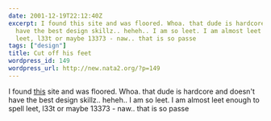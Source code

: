 ```yaml
---
date: 2001-12-19T22:12:40Z
excerpt: I found this site and was floored. Whoa. that dude is hardcore and doesn't
  have the best design skillz.. heheh.. I am so leet. I am almost leet enough to spell
  leet, l33t or maybe 13373 - naw.. that is so passe
tags: ["design"]
title: Cut off his feet
wordpress_id: 149
wordpress_url: http://new.nata2.org/?p=149
---
```


I found <a href="http://www.cutoffmyfeet.com/">this</a> site and was floored. Whoa. that dude is hardcore and doesn't have the best design skillz.. heheh.. I am so leet. I am almost leet enough to spell leet, l33t or maybe 13373 - naw.. that is so passe
